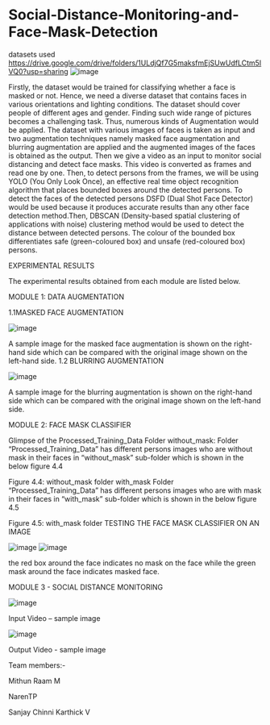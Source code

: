 # Social-Distance-Monitoring-and-Face-Mask-Detection

datasets used 
https://drive.google.com/drive/folders/1ULdjQf7G5maksfmEjSUwUdfLCtm5IVQ0?usp=sharing
![image](https://user-images.githubusercontent.com/72460414/132217813-cf2215d9-cbc8-4b20-adf9-cfc9d7179dee.png)


Firstly, the dataset would be trained for classifying whether a face is masked or not. Hence, we need a diverse dataset that contains faces in various orientations and lighting conditions. The dataset should cover people of different ages and gender. Finding such wide range of pictures becomes a challenging task. Thus, numerous kinds of Augmentation would be applied. The dataset with various images of faces is taken as input and two augmentation techniques namely masked face augmentation and blurring augmentation are applied and the augmented images of the faces is obtained as the output. Then we give a video as an input to monitor social distancing and detect face masks. This video is converted as frames and read one by one. Then, to detect persons from the frames, we will be using YOLO (You Only Look Once), an effective real time object recognition algorithm that places bounded boxes around the detected persons. To detect the faces of the detected persons DSFD (Dual Shot Face Detector) would be used because it produces accurate results than any other face detection method.Then, DBSCAN (Density-based spatial clustering of applications with noise) clustering method would be used to detect the distance between detected persons. The colour of the bounded box differentiates safe (green-coloured box) and unsafe (red-coloured box) persons.


EXPERIMENTAL RESULTS

The experimental results obtained from each module are listed below.

MODULE 1: DATA AUGMENTATION

1.1MASKED FACE AUGMENTATION

![image](https://user-images.githubusercontent.com/72460414/132219202-8e2f5200-de1b-40cd-a439-943e5fea71ec.png)

A sample image for the masked face augmentation is shown on the right-hand side which can be compared with the original image shown on the left-hand side.
1.2 BLURRING AUGMENTATION

![image](https://user-images.githubusercontent.com/72460414/132219232-51b781bf-0b36-4b59-9b9f-920d5e2bde7e.png)

A sample image for the blurring augmentation is shown on the right-hand side which can be compared with the original image shown on the left-hand side.

MODULE 2: FACE MASK CLASSIFIER

Glimpse of the Processed_Training_Data Folder
without_mask:
Folder “Processed_Training_Data” has different persons images who are without mask in their faces in “without_mask” sub-folder which is shown in the below figure 4.4

Figure 4.4: without_mask folder
with_mask
Folder “Processed_Training_Data” has different persons images who are with mask in their faces in “with_mask” sub-folder which is shown in the below figure 4.5

Figure 4.5: with_mask folder
TESTING THE FACE MASK CLASSIFIER ON AN IMAGE

![image](https://user-images.githubusercontent.com/72460414/132218902-340e9a03-4207-42c7-a9f1-f4a1dc15e710.png)
![image](https://user-images.githubusercontent.com/72460414/132218916-468f73de-3d8a-46f7-91b0-eb7e131415ef.png)

the red box around the face indicates no mask on the face while the green mask around the face indicates masked face.

MODULE 3 - SOCIAL DISTANCE MONITORING

![image](https://user-images.githubusercontent.com/72460414/132218777-6f05dc56-8f93-44c0-b91a-4224e029fe14.png)

   Input Video – sample image

![image](https://user-images.githubusercontent.com/72460414/132218700-eec18cae-50bc-4b73-b54f-c6a3f444a139.png)

  Output Video - sample image


Team members:-

Mithun Raam M

NarenTP

Sanjay Chinni Karthick V
